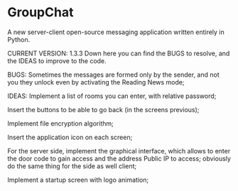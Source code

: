 # GroupChat
A new server-client open-source messaging application written entirely in Python.

CURRENT VERSION: 1.3.3
Down here you can find the BUGS to resolve, and the IDEAS to improve to the code.


BUGS:
Sometimes the messages are formed only by the sender, and not you they unlock even by activating the Reading News mode;

IDEAS:
Implement a list of rooms you can enter, with relative password;

Insert the buttons to be able to go back (in the screens previous);

Implement file encryption algorithm;

Insert the application icon on each screen;

For the server side, implement the graphical interface, which allows to enter the door code to gain access and the address Public IP to access; obviously do the same thing for the side as well client;

Implement a startup screen with logo animation;